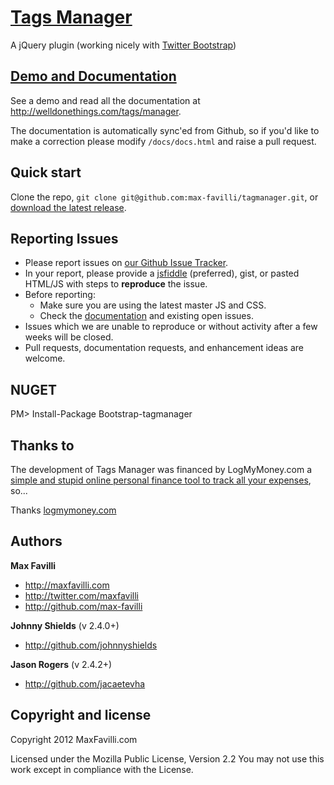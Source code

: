 [Tags Manager](http://welldonethings.com/tags/manager)
==========

A jQuery plugin (working nicely with [Twitter Bootstrap](http://twitter.github.com/bootstrap))


[Demo and Documentation](http://welldonethings.com/tags/manager)
-----------

See a demo and read all the documentation at http://welldonethings.com/tags/manager.

The documentation is automatically sync'ed from Github, so if you'd like to make a correction please modify `/docs/docs.html` and raise a pull request.


Quick start
-----------

Clone the repo, `git clone git@github.com:max-favilli/tagmanager.git`, or [download the latest release](https://github.com/max-favilli/tagmanager/zipball/master).


Reporting Issues
-----------

* Please report issues on [our Github Issue Tracker](https://github.com/max-favilli/tagmanager/issues).
* In your report, please provide a [jsfiddle](http://jsfiddle.net) (preferred), gist, or pasted HTML/JS with steps to **reproduce** the issue.
* Before reporting:
   * Make sure you are using the latest master JS and CSS.
   * Check the [documentation](http://welldonethings.com/tags/manager) and existing open issues.
* Issues which we are unable to reproduce or without activity after a few weeks will be closed.
* Pull requests, documentation requests, and enhancement ideas are welcome.


NUGET 
-----------

PM> Install-Package Bootstrap-tagmanager


Thanks to
------------

The development of Tags Manager was financed by LogMyMoney.com a [simple and stupid online personal finance tool to track all your expenses](https:logmymoney.com), so...

Thanks [logmymoney.com](https:logmymoney.com)


Authors
-------

**Max Favilli**

+ http://maxfavilli.com
+ http://twitter.com/maxfavilli
+ http://github.com/max-favilli

**Johnny Shields** (v 2.4.0+)

+ http://github.com/johnnyshields

**Jason Rogers** (v 2.4.2+)

+ http://github.com/jacaetevha


Copyright and license
---------------------

Copyright 2012 MaxFavilli.com

Licensed under the Mozilla Public License, Version 2.2
You may not use this work except in compliance with the License.

